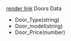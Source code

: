 [render link](https://s24wb54polampalli.onrender.com)
 Doors Data
 
* Door_Type(string)
* Door_model(string)
* Door_Price(number)
